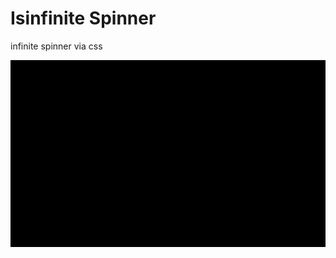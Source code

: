 # Isinfinite Spinner
infinite spinner via css

![image](https://github.com/Alekseyshing/isinfinitespinner/blob/main/spinner-css2.gif)

